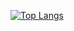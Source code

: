 [![Top Langs](https://github-readme-stats.vercel.app/api/top-langs/?username=natsuki120&layout=compact&theme=onedark)](https://github.com/anuraghazra/github-readme-stats)
